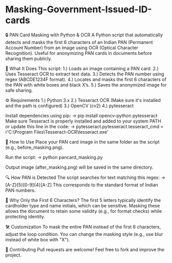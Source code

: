 # Masking-Government-Issued-ID-cards
🔒 PAN Card Masking with Python & OCR
A Python script that automatically detects and masks the first 6 characters of an Indian PAN (Permanent Account Number) from an image using OCR (Optical Character Recognition). Useful for anonymizing PAN cards in documents before sharing them publicly.

🧠 What It Does
This script:
1.) Loads an image containing a PAN card.
2.) Uses Tesseract OCR to extract text data.
3.) Detects the PAN number using regex (ABCDE1234F format).
4.) Locates and masks the first 6 characters of the PAN with white boxes and black X’s.
5.) Saves the anonymized image for safe sharing.

⚙️ Requirements
1.) Python 3.x
2.) Tesseract OCR (Make sure it's installed and the path is configured)
3.) OpenCV (cv2)
4.) pytesseract

Install dependencies using pip:
-> pip install opencv-python pytesseract
Make sure Tesseract is properly installed and added to your system PATH or update this line in the code:
-> pytesseract.pytesseract.tesseract_cmd = r'C:\Program Files\Tesseract-OCR\tesseract.exe'

🚀 How to Use
Place your PAN card image in the same folder as the script (e.g., before_masking.png).

Run the script:
-> python pancard_masking.py

Output image (after_masking.png) will be saved in the same directory.

🔍 How PAN is Detected
The script searches for text matching this regex:
-> [A-Z]{5}[0-9]{4}[A-Z]
This corresponds to the standard format of Indian PAN numbers.

🔐 Why Only the First 6 Characters?
The first 5 letters typically identify the cardholder type and name initials, which can be sensitive. Masking these allows the document to retain some validity (e.g., for format checks) while protecting identity.

🛠 Customization
To mask the entire PAN instead of the first 6 characters, adjust the loop condition.
You can change the masking style (e.g., use blur instead of white box with "X").

🤝 Contributing
Pull requests are welcome! Feel free to fork and improve the project.
